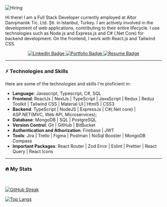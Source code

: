 <img src="https://i.ibb.co/1MNm5xj/Hiring.png" alt="Hiring" border="0">

<div id="header" align="left">
  <p>Hi there! I am a Full Stack Developer currently employed at Altor Danışmanlık Tic. Ltd. Şti. in Istanbul, Turkey. I am actively involved in the development of web applications, contributing to their entire lifecycle. I use technologies such as Node.js and Express.js and C# (.Net Core) for backend development. On the frontend, I work with React.js and Tailwind CSS. </p>
  <div id="omuk" align="center">
      <img src="https://komarev.com/ghpvc/?username=tauhid-hasan-dev&style=flat-square&color=blue" alt=""/>
  </div>
</div>

<div id="badges" align="center">
  <a href="https://www.linkedin.com/in/tauhid-hasan/">
    <img src="https://img.shields.io/badge/LinkedIn-blue?style=for-the-badge&amp;logo=linkedin&amp;logoColor=white" alt="LinkedIn Badge"/>
  </a>
  <a href="https://tauhid-hasan.netlify.app/">
    <img src="https://img.shields.io/badge/Portfolio-%23E74646.svg?style=for-the-badge&amp;logo=chrome&amp;logoColor=%23E74646" alt="Portfolio Badge"/>
  </a>
  <a href="https://drive.google.com/file/d/1ix8ayp0IoC7mFdCLm0ZmK4v3okuf3HhK/view?usp=sharing">
    <img src="https://img.shields.io/badge/Resume-%2300FFFF.svg?style=for-the-badge&amp;logo=chrome&amp;logoColor=%2300FFFF" alt="Resume Badge"/>
  </a>
</div>


---
### ⚡ Technologies and Skills

Here are some of the technologies and skills I'm proficient in:

- **Language**: Javascript, Typescript, C#, SQL
- **Frontend**: ReactJs | NextJs | TypeScript | JavaScript | Redux | Reduz Toolkit | Tailwind CSS | Material UI | Html5 | CSS3
- **Backend**: TypeScript | NodeJS | ExpressJs | C#(.Net core) | ASP.NET(MVC, Web API, Microservices);
- **Database**: MongoDB | SQL | PostgreSQL
- **Version Control**: Git | GitHub | BitBucket
- **Authentication and Athorization**: Firebase | JWT
- **Tools**: Jira | Trello | Figma | Postman | NoSql Booster | MongoDB Compass
- **Important Packages**: React Router | Zod Error | Eslint | Prettier | React Query | React Icons    

---
### :fire: My Stats

<br />


[![GitHub Streak](http://github-readme-streak-stats.herokuapp.com?user=tauhid-hasan-dev&theme=dark&background=000000)](https://git.io/streak-stats)

[![Top Langs](https://github-readme-stats.vercel.app/api/top-langs/?username=tauhid-hasan-dev&theme=dark&background=000000)](https://github.com/tauhid-hasan-dev/github-readme-stats)

 



